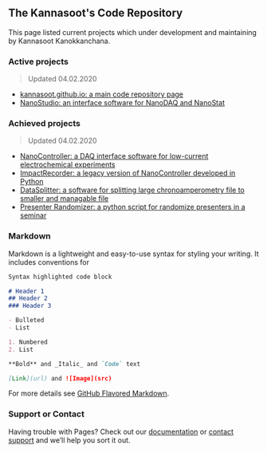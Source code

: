 ## The Kannasoot's Code Repository
This page listed current projects which under development and maintaining by Kannasoot Kanokkanchana.

### Active projects
> Updated 04.02.2020

- [kannasoot.github.io: a main code repository page](https://kannasoot.github.io/)
- [NanoStudio: an interface software for NanoDAQ and NanoStat](https://github.com/kannasoot/nanostudio)

### Achieved projects
> Updated 04.02.2020

- [NanoController: a DAQ interface software for low-current electrochemical experiments](https://github.com/kannasoot/Nano-Controller)
- [ImpactRecorder: a legacy version of NanoController developed in Python](https://github.com/kannasoot/ImpactRecorder)
- [DataSplitter: a software for splitting large chronoamperometry file to smaller and managable file](https://github.com/kannasoot/datasplitter)
- [Presenter Randomizer: a python script for randomize presenters in a seminar](https://github.com/kannasoot/presenter_randomizer)

### Markdown

Markdown is a lightweight and easy-to-use syntax for styling your writing. It includes conventions for

```markdown
Syntax highlighted code block

# Header 1
## Header 2
### Header 3

- Bulleted
- List

1. Numbered
2. List

**Bold** and _Italic_ and `Code` text

[Link](url) and ![Image](src)
```

For more details see [GitHub Flavored Markdown](https://guides.github.com/features/mastering-markdown/).

### Support or Contact

Having trouble with Pages? Check out our [documentation](https://help.github.com/categories/github-pages-basics/) or [contact support](https://github.com/contact) and we’ll help you sort it out.
